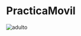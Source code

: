# PracticaMovil
![adulto]([images/adulto.png](https://github.com/JavierMauricio/PracticaMovil/blob/main/images/adulto.png))

